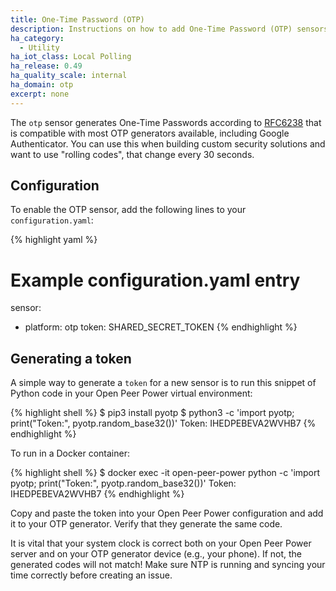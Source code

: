 ```yaml
---
title: One-Time Password (OTP)
description: Instructions on how to add One-Time Password (OTP) sensors into Open Peer Power.
ha_category:
  - Utility
ha_iot_class: Local Polling
ha_release: 0.49
ha_quality_scale: internal
ha_domain: otp
excerpt: none
---
```


The `otp` sensor generates One-Time Passwords according to [RFC6238](https://tools.ietf.org/html/rfc6238) that is compatible with most OTP generators available, including Google Authenticator. You can use this when building custom security solutions and want to use "rolling codes", that change every 30 seconds.

## Configuration

To enable the OTP sensor, add the following lines to your `configuration.yaml`:

{% highlight yaml %}
# Example configuration.yaml entry
sensor:
  - platform: otp
    token: SHARED_SECRET_TOKEN
{% endhighlight %}

## Generating a token

A simple way to generate a `token` for a new sensor is to run this snippet of Python code in your Open Peer Power virtual environment:

{% highlight shell %}
$ pip3 install pyotp
$ python3 -c 'import pyotp; print("Token:", pyotp.random_base32())'
Token: IHEDPEBEVA2WVHB7
{% endhighlight %}

To run in a Docker container:

{% highlight shell %}
$ docker exec -it open-peer-power python -c 'import pyotp; print("Token:", pyotp.random_base32())'
Token: IHEDPEBEVA2WVHB7
{% endhighlight %}

Copy and paste the token into your Open Peer Power configuration and add it to your OTP generator. Verify that they generate the same code.

<div class='note warning'>
It is vital that your system clock is correct both on your Open Peer Power server and on your OTP generator device (e.g., your phone). If not, the generated codes will not match! Make sure NTP is running and syncing your time correctly before creating an issue.
</div>
